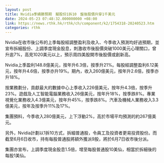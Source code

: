 ```yaml
---
layout: post
title: Nvidia季績勝預期　擬股份1拆10　盤後股價升穿1千美元
date: 2024-05-23 07:48:32.000000000 +08:00
link: https://news.rthk.hk/rthk/ch/component/k2/1754318-20240523.htm
categories: rthk
---
```


Nvidia在收市後公布的上季每股經調整盈利及收入、今季收入預測均好過預期，並宣布拆細股份、上調季度現金股息，刺激收市後股價突破1000美元心理關口，曾升逾7%，高見1020美元以上，預示周四美股開市後股價或創新高。

Nvidia上季盈利148.8億美元，按年升6.3倍，按季升21%。每股經調整盈利6.12美元，按年升4.6倍，按季亦升19%。期內，收入260億美元，按年升2.6倍，按季亦升18%。

按業務劃分，貢獻最大的數據中心上季收入226億美元，按年升4.3倍，按季升23%。遊戲及人工智能電腦業務收入26億美元，按年升18%，按季跌8%。專業視覺化業務收入4.3億美元，按年升45%，按季跌8%。汽車及機械人業務收入3.3億美元，按年及按季升11%及17%。

集團預料，今季收入280億美元，上下浮動2%，高於市場平均預測的約267億美元。

另外，Nvidia計劃以1拆10方式，拆細普通股，令員工及投資者更易投資股份。而截至6月6日收市，持有每股普通股將額外獲派9股，將於6月7日收市後分派。

集團亦宣布，上調季度現金股息1.5倍，增至每股普通股10美仙，相當於拆細後的每股1美仙。
